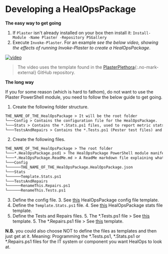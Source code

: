 # Developing a HealOpsPackage

__The easy way to get going__

1. If `Plaster` isn't already installed on your box then install it: `Install-Module -Name Plaster -Repository PSGallery`
2. Execute `Invoke-Plaster`. For an example _see the below video, showing the effects of running Invoke-Plaster to create a HealOpsPackage_.

[![video](https://asciinema.org/a/t4jqseGsOx1xtxQesIZaLss1B.png)](https://asciinema.org/a/t4jqseGsOx1xtxQesIZaLss1B)

> The video uses the template found in the [PlasterPlethora](https://github.com/larssb/PlasterPlethora){:.no-mark-external} GitHub repository.

__The long way__

If you for some reason (which is hard to fathom), do not want to use the Plaster PowerShell module, you need to follow the below guide to get going.

1. Create the following folder structure.
```txt
THE_NAME_OF_THE_HealOpsPackage > It will be the root folder
└───Config > Contains the configuration file for the HealOpsPackage.
└───Stats > Contains the *.Stats.ps1 files, used to report metric stats data on an IT System or component.
└───TestsAndRepairs > Contains the *.Tests.ps1 (Pester test files) and the *.Repairs.ps1 files.
```
2. Create the following files.
```txt
THE_NAME_OF_THE_HealOpsPackage > The root folder
└───*.HealOpsPackage.psd1 > The HealOpsPackage PowerShell module manifest file.
└───*.HealOpsPackage.ReadMe.md > A ReadMe markdown file explaining what the HealOps package contains and do.
└───Config
└──────THE_NAME_OF_THE_HealOpsPackage.HealOpsPackage.json
└───Stats
└──────Template.Stats.ps1
└───TestsAndRepairs
└──────RenameThis.Repairs.ps1
└──────RenameThis.Tests.ps1
```
3. Define the config file.
    3. See [this](https://github.com/larssb/PlasterPlethora/blob/master/HealOpsPackage/content/HealOpsPackageConfig/HealOpsPackageConfig.json) HealOpsPackage config file template.
4. Define the `Template.Stats.ps1` file.
    4. See [this](https://github.com/larssb/PlasterPlethora/blob/master/HealOpsPackage/content/Stats/Stats_Template.ps1) HealOpsPackage stats file template.
5. Define the Tests and Repairs files.
    5. The *.Tests.ps1 file > See [this](https://github.com/larssb/PlasterPlethora/blob/master/HealOpsPackage/content/TestsAndRepairs_Templates/Tests.ps1) template.
    5. The *.Repairs.ps1 file > See [this](https://github.com/larssb/PlasterPlethora/blob/master/HealOpsPackage/content/TestsAndRepairs_Templates/Repairs.ps1) template.

__N.B.__ you could also choose NOT to define the files as templates and then just get at it. Meaning: Programming the *.Tests.ps1, *.Stats.ps1 or *.Repairs.ps1 files for the IT system or component you want HealOps to look at.